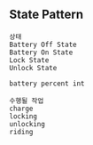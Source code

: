 ## State Pattern
```
상태
Battery Off State
Battery On State
Lock State
Unlock State

battery percent int

수행될 작업
charge
locking
unlocking
riding
```